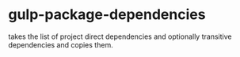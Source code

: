 # gulp-package-dependencies
takes the list of project direct dependencies and optionally transitive dependencies and copies them.
